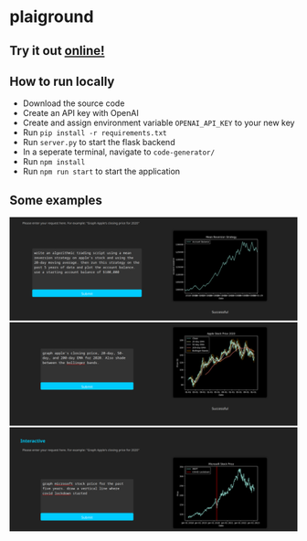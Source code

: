 # plaiground

## Try it out [online!](https://jew256.github.io/plaiground/)

## How to run locally
- Download the source code
- Create an API key with OpenAI
- Create and assign environment variable `OPENAI_API_KEY` to your new key
- Run `pip install -r requirements.txt`
- Run `server.py` to start the flask backend
- In a seperate terminal, navigate to `code-generator/`
- Run `npm install`
- Run `npm run start` to start the application

## Some examples
![algo](readme_images/algo.png)
![bands](readme_images/bands.png)
![covid](readme_images/covid.png)